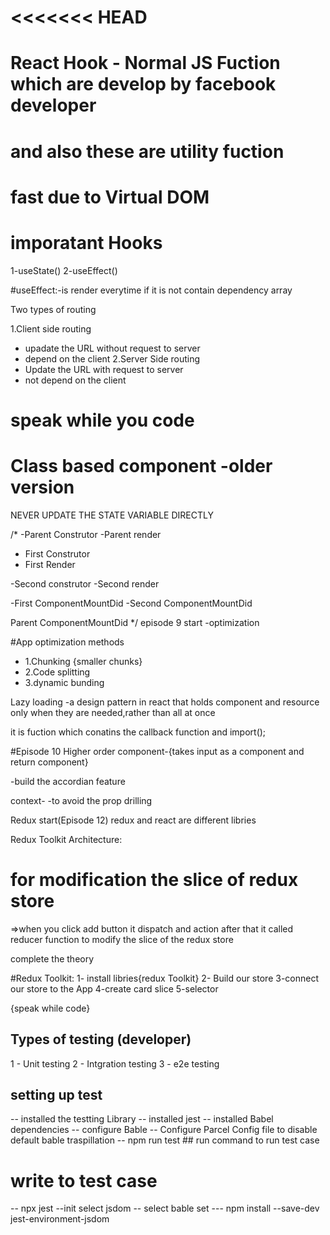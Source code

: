 <<<<<<< HEAD
=======
# React Hook - Normal JS Fuction which are develop by facebook developer
# and also these are utility fuction
# fast due to Virtual DOM

# imporatant Hooks 
1-useState() 
2-useEffect()

#useEffect:-is render everytime if it is not contain dependency array

Two types of routing 

1.Client side routing
  - upadate the URL without request to server 
  - depend on the client
2.Server Side routing
  - Update the URL with request to server 
  - not depend on the client
  
# speak while you code

# Class based component -older version

NEVER UPDATE THE STATE VARIABLE DIRECTLY

/*
-Parent Construtor
-Parent render
   - First Construtor
   - First Render

   -Second construtor
   -Second render

   -First ComponentMountDid
   -Second ComponentMountDid

Parent ComponentMountDid
*/
episode 9 start
-optimization


#App optimization methods
- 1.Chunking {smaller chunks}
- 2.Code splitting
- 3.dynamic bunding

Lazy loading
-a design pattern in react that holds component and resource  only when they are needed,rather than all at once

it is fuction which conatins the callback function and import();

#Episode 10
Higher order component-{takes input as a component and return component}

-build the accordian feature


context-
   -to avoid the prop drilling

Redux start(Episode 12)
redux and react are different libries

Redux Toolkit Architecture:
# for modification the slice of redux store
  =>when you click add button it dispatch and action after that
   it called reducer function to modify the slice of the redux store

complete the theory

#Redux Toolkit:
  1- install libries{redux Toolkit}
  2- Build our store
  3-connect our store to the App
  4-create card slice
  5-selector
  
  {speak while code}

## Types of testing (developer)
1 - Unit testing
2 - Intgration testing
3 - e2e testing

## setting up test
  -- installed the testting Library
  -- installed jest
  -- installed Babel dependencies
  -- configure Bable
  -- Configure Parcel Config file to disable default bable   traspillation
  -- npm run test ## run command to run test case
  # write to test case
  -- npx jest --init
  select jsdom
  -- select bable
  set
  --- npm install --save-dev jest-environment-jsdom

